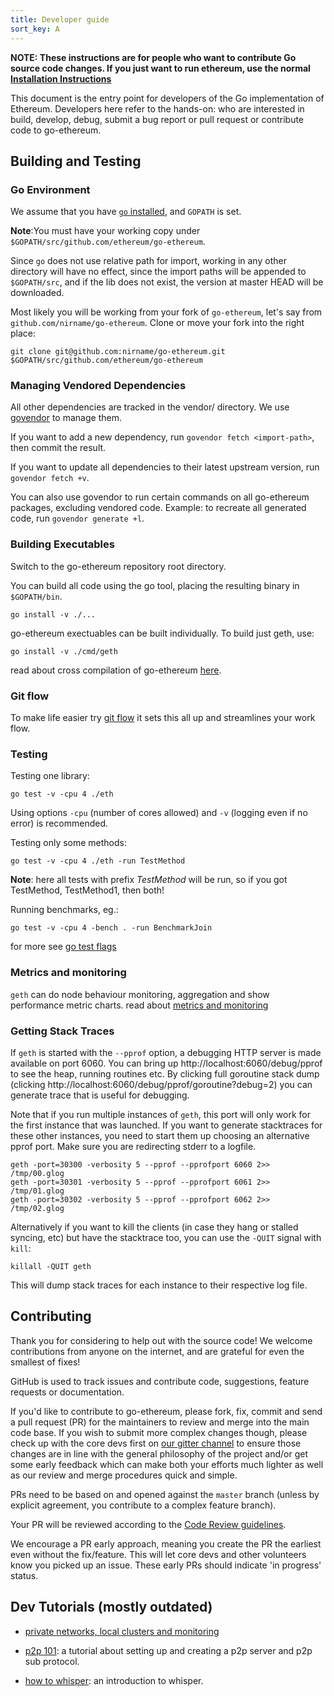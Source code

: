 ```yaml
---
title: Developer guide
sort_key: A
---
```


**NOTE: These instructions are for people who want to contribute Go source code changes.
If you just want to run ethereum, use the normal [Installation Instructions](../install-and-build/installing-geth)**

This document is the entry point for developers of the Go implementation of Ethereum. Developers here refer to the hands-on: who are interested in build, develop, debug, submit a bug report or pull request or contribute code to go-ethereum.

## Building and Testing

### Go Environment

We assume that you have [`go` installed](https://golang.org/doc/install), and `GOPATH` is set.

**Note**:You must have your working copy under `$GOPATH/src/github.com/ethereum/go-ethereum`.

Since `go` does not use relative path for import, working in any other directory will have no effect, since the import paths will be appended to `$GOPATH/src`, and if the lib does not exist, the version at master HEAD will be downloaded.

Most likely you will be working from your fork of `go-ethereum`, let's say from `github.com/nirname/go-ethereum`. Clone or move your fork into the right place:

```
git clone git@github.com:nirname/go-ethereum.git $GOPATH/src/github.com/ethereum/go-ethereum
```

### Managing Vendored Dependencies

All other dependencies are tracked in the vendor/ directory. We use [govendor](https://github.com/kardianos/govendor) to manage them.

If you want to add a new dependency, run `govendor fetch <import-path>`, then commit the result.

If you want to update all dependencies to their latest upstream version, run `govendor fetch +v`.

You can also use govendor to run certain commands on all go-ethereum packages, excluding vendored
code. Example: to recreate all generated code, run `govendor generate +l`. 

### Building Executables

Switch to the go-ethereum repository root directory.

You can build all code using the go tool, placing the resulting binary in `$GOPATH/bin`.

```text
go install -v ./...
```

go-ethereum exectuables can be built individually. To build just geth, use:

```text
go install -v ./cmd/geth
```

read about cross compilation of go-ethereum [here](../developers/cross-compiling-ethereum).

### Git flow

To make life easier try [git flow](http://nvie.com/posts/a-successful-git-branching-model/) it sets this all up and streamlines your work flow.

### Testing

Testing one library:

```
go test -v -cpu 4 ./eth  
```

Using options `-cpu` (number of cores allowed) and `-v` (logging even if no error) is recommended.

Testing only some methods:

```
go test -v -cpu 4 ./eth -run TestMethod
```

**Note**: here all tests with prefix _TestMethod_ will be run, so if you got TestMethod, TestMethod1, then both!

Running benchmarks, eg.:

```
go test -v -cpu 4 -bench . -run BenchmarkJoin
```

for more see [go test flags](http://golang.org/cmd/go/#hdr-Description_of_testing_flags)

### Metrics and monitoring

`geth` can do node behaviour monitoring, aggregation and show performance metric charts. 
read about [metrics and monitoring](../doc/metrics-and-monitoring)

### Getting Stack Traces

If `geth` is started with the `--pprof` option, a debugging HTTP server is made available on port 6060. You can bring up http://localhost:6060/debug/pprof to see the heap, running routines etc. By clicking full goroutine stack dump (clicking http://localhost:6060/debug/pprof/goroutine?debug=2) you can generate trace that is useful for debugging.

Note that if you run multiple instances of `geth`, this port will only work for the first instance that was launched. If you want to generate stacktraces for these other instances, you need to start them up choosing an alternative pprof port. Make sure you are redirecting stderr to a logfile. 

```
geth -port=30300 -verbosity 5 --pprof --pprofport 6060 2>> /tmp/00.glog
geth -port=30301 -verbosity 5 --pprof --pprofport 6061 2>> /tmp/01.glog
geth -port=30302 -verbosity 5 --pprof --pprofport 6062 2>> /tmp/02.glog
```

Alternatively if you want to kill the clients (in case they hang or stalled syncing, etc) but have the stacktrace too, you can use the `-QUIT` signal with `kill`:

```
killall -QUIT geth 
```

This will dump stack traces for each instance to their respective log file.

## Contributing

Thank you for considering to help out with the source code! We welcome contributions from
anyone on the internet, and are grateful for even the smallest of fixes!

GitHub is used to track issues and contribute code, suggestions, feature requests or
documentation.

If you'd like to contribute to go-ethereum, please fork, fix, commit and send a pull
request (PR) for the maintainers to review and merge into the main code base. If you wish
to submit more complex changes though, please check up with the core devs first on [our
gitter channel](https://gitter.im/ethereum/go-ethereum) to ensure those changes are in
line with the general philosophy of the project and/or get some early feedback which can
make both your efforts much lighter as well as our review and merge procedures quick and
simple.

PRs need to be based on and opened against the `master` branch (unless by explicit
agreement, you contribute to a complex feature branch).

Your PR will be reviewed according to the [Code Review
guidelines](../developers/code-review-guidelines).

We encourage a PR early approach, meaning you create the PR the earliest even without the
fix/feature. This will let core devs and other volunteers know you picked up an issue.
These early PRs should indicate 'in progress' status.

## Dev Tutorials (mostly outdated)

* [private networks, local clusters and monitoring](../doc/setting-up-private-network-or-local-cluster)

* [p2p 101](../developers/peer-to-peer): a tutorial about setting up and creating a p2p server and p2p sub protocol.

* [how to whisper](../whisper/whisper-overview): an introduction to whisper.
